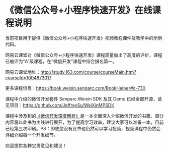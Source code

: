 # 《微信公众号+小程序快速开发》在线课程说明

当前项目用于提供《微信公众号+小程序快速开发》视频教程课件及教学中的示例代码。

网易云课堂对《微信公众号+小程序快速开发》课程质量做出了高度的评价，课程已被评为“A”级课程，在“微信开发”课程中综合排名第一。

网易云课堂地址：http://study.163.com/course/courseMain.htm?courseId=1004873017

更多课程信息：https://book.weixin.senparc.com/BookHelper#c-730

课程中介绍的微信开发套件 Senparc.Weixin SDK 及其 Demo 已经全部开源，请见项目：https://github.com/JeffreySu/WeiXinMPSDK

课程中涉及到的[《微信开发深度解析》](https://book.weixin.senparc.com/book/link?code=github-WechatVideoCourse-Home)是一本全面深入介绍微信开发的书籍，部分内容将以此书为主线进行展开，为了提高学习效率，建议大家可以准备一本，目前已经第三次印刷。PS：即使您没有此书也仍然可以学习视频，视频课程中仍然会详细介绍每一个开发细节。

欢迎提供各种宝贵意见和建议！
